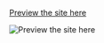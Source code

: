[Preview the site here](https://sachin-patware.github.io/Biccas-SpriteEra)

![Preview the site here](https://sachin-patware.github.io/Biccas-SpriteEra)
